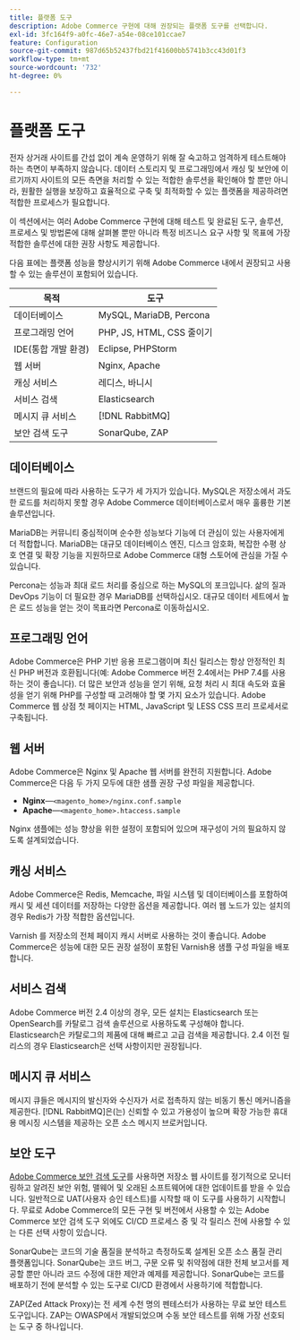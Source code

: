 ```yaml
---
title: 플랫폼 도구
description: Adobe Commerce 구현에 대해 권장되는 플랫폼 도구를 선택합니다.
exl-id: 3fc164f9-a0fc-46e7-a54e-08ce101ccae7
feature: Configuration
source-git-commit: 987d65b52437fbd21f41600bb5741b3cc43d01f3
workflow-type: tm+mt
source-wordcount: '732'
ht-degree: 0%

---
```


# 플랫폼 도구

전자 상거래 사이트를 간섭 없이 계속 운영하기 위해 잘 숙고하고 엄격하게 테스트해야 하는 측면이 부족하지 않습니다. 데이터 스토리지 및 프로그래밍에서 캐싱 및 보안에 이르기까지 사이트의 모든 측면을 처리할 수 있는 적합한 솔루션을 확인해야 할 뿐만 아니라, 원활한 실행을 보장하고 효율적으로 구축 및 최적화할 수 있는 플랫폼을 제공하려면 적합한 프로세스가 필요합니다.

이 섹션에서는 여러 Adobe Commerce 구현에 대해 테스트 및 완료된 도구, 솔루션, 프로세스 및 방법론에 대해 살펴볼 뿐만 아니라 특정 비즈니스 요구 사항 및 목표에 가장 적합한 솔루션에 대한 권장 사항도 제공합니다.

다음 표에는 플랫폼 성능을 향상시키기 위해 Adobe Commerce 내에서 권장되고 사용할 수 있는 솔루션이 포함되어 있습니다.

| 목적 | 도구 |
|------------------------------------------|-------------------------|
| 데이터베이스 | MySQL, MariaDB, Percona |
| 프로그래밍 언어 | PHP, JS, HTML, CSS 줄이기 |
| IDE(통합 개발 환경) | Eclipse, PHPStorm |
| 웹 서버 | Nginx, Apache |
| 캐싱 서비스 | 레디스, 바니시 |
| 서비스 검색 | Elasticsearch |
| 메시지 큐 서비스 | [!DNL RabbitMQ] |
| 보안 검색 도구 | SonarQube, ZAP |

## 데이터베이스

브랜드의 필요에 따라 사용하는 도구가 세 가지가 있습니다. MySQL은 저장소에서 과도한 로드를 처리하지 못할 경우 Adobe Commerce 데이터베이스로서 매우 훌륭한 기본 솔루션입니다.

MariaDB는 커뮤니티 중심적이며 순수한 성능보다 기능에 더 관심이 있는 사용자에게 더 적합합니다. MariaDB는 대규모 데이터베이스 엔진, 디스크 암호화, 복잡한 수평 상호 연결 및 확장 기능을 지원하므로 Adobe Commerce 대형 스토어에 관심을 가질 수 있습니다.

Percona는 성능과 최대 로드 처리를 중심으로 하는 MySQL의 포크입니다. 삶의 질과 DevOps 기능이 더 필요한 경우 MariaDB를 선택하십시오. 대규모 데이터 세트에서 높은 로드 성능을 얻는 것이 목표라면 Percona로 이동하십시오.

## 프로그래밍 언어

Adobe Commerce은 PHP 기반 응용 프로그램이며 최신 릴리스는 항상 안정적인 최신 PHP 버전과 호환됩니다(예: Adobe Commerce 버전 2.4에서는 PHP 7.4를 사용하는 것이 좋습니다). 더 많은 보안과 성능을 얻기 위해, 요청 처리 시 최대 속도와 효율성을 얻기 위해 PHP를 구성할 때 고려해야 할 몇 가지 요소가 있습니다. Adobe Commerce 웹 상점 첫 페이지는 HTML, JavaScript 및 LESS CSS 프리 프로세서로 구축됩니다.

## 웹 서버

Adobe Commerce은 Nginx 및 Apache 웹 서버를 완전히 지원합니다. Adobe Commerce은 다음 두 가지 모두에 대한 샘플 권장 구성 파일을 제공합니다.

- **Nginx**—`<magento_home>/nginx.conf.sample`
- **Apache**—`<magento_home>.htaccess.sample`

Nginx 샘플에는 성능 향상을 위한 설정이 포함되어 있으며 재구성이 거의 필요하지 않도록 설계되었습니다.

## 캐싱 서비스

Adobe Commerce은 Redis, Memcache, 파일 시스템 및 데이터베이스를 포함하여 캐시 및 세션 데이터를 저장하는 다양한 옵션을 제공합니다. 여러 웹 노드가 있는 설치의 경우 Redis가 가장 적합한 옵션입니다.

Varnish 를 저장소의 전체 페이지 캐시 서버로 사용하는 것이 좋습니다. Adobe Commerce은 성능에 대한 모든 권장 설정이 포함된 Varnish용 샘플 구성 파일을 배포합니다.

## 서비스 검색

Adobe Commerce 버전 2.4 이상의 경우, 모든 설치는 Elasticsearch 또는 OpenSearch를 카탈로그 검색 솔루션으로 사용하도록 구성해야 합니다. Elasticsearch은 카탈로그의 제품에 대해 빠르고 고급 검색을 제공합니다. 2.4 이전 릴리스의 경우 Elasticsearch은 선택 사항이지만 권장됩니다.

## 메시지 큐 서비스

메시지 큐들은 메시지의 발신자와 수신자가 서로 접촉하지 않는 비동기 통신 메커니즘을 제공한다. [!DNL RabbitMQ]은(는) 신뢰할 수 있고 가용성이 높으며 확장 가능한 휴대용 메시징 시스템을 제공하는 오픈 소스 메시지 브로커입니다.

## 보안 도구

[Adobe Commerce 보안 검색 도구](https://experienceleague.adobe.com/en/docs/commerce-admin/systems/security/security-scan)를 사용하면 저장소 웹 사이트를 정기적으로 모니터링하고 알려진 보안 위험, 맬웨어 및 오래된 소프트웨어에 대한 업데이트를 받을 수 있습니다. 일반적으로 UAT(사용자 승인 테스트)를 시작할 때 이 도구를 사용하기 시작합니다. 무료로 Adobe Commerce의 모든 구현 및 버전에서 사용할 수 있는 Adobe Commerce 보안 검색 도구 외에도 CI/CD 프로세스 중 및 각 릴리스 전에 사용할 수 있는 다른 선택 사항이 있습니다.

SonarQube는 코드의 기술 품질을 분석하고 측정하도록 설계된 오픈 소스 품질 관리 플랫폼입니다. SonarQube는 코드 버그, 구문 오류 및 취약점에 대한 전체 보고서를 제공할 뿐만 아니라 코드 수정에 대한 제안과 예제를 제공합니다. SonarQube는 코드를 배포하기 전에 분석할 수 있는 도구로 CI/CD 환경에서 사용하기에 적합합니다.

ZAP(Zed Attack Proxy)는 전 세계 수천 명의 펜테스터가 사용하는 무료 보안 테스트 도구입니다. ZAP는 OWASP에서 개발되었으며 수동 보안 테스트를 위해 가장 선호되는 도구 중 하나입니다.

